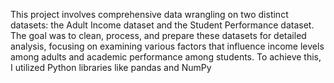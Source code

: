 This project involves comprehensive data wrangling on two distinct datasets: the Adult Income dataset and the Student Performance dataset. The goal was to clean, process, and prepare these datasets for detailed analysis, focusing on examining various factors that influence income levels among adults and academic performance among students.
To achieve this, I utilized Python libraries like pandas and NumPy

